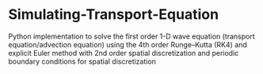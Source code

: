 # Simulating-Transport-Equation
Python implementation to solve the first order 1-D wave equation (transport equation/advection equation) using the 4th order Runge–Kutta (RK4) and explicit Euler method with 2nd order spatial discretization and periodic boundary conditions for spatial discretization 
